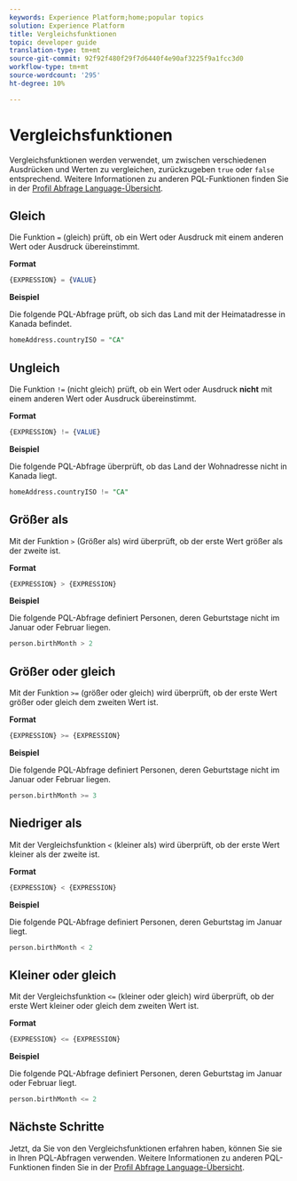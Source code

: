 ```yaml
---
keywords: Experience Platform;home;popular topics
solution: Experience Platform
title: Vergleichsfunktionen
topic: developer guide
translation-type: tm+mt
source-git-commit: 92f92f480f29f7d6440f4e90af3225f9a1fcc3d0
workflow-type: tm+mt
source-wordcount: '295'
ht-degree: 10%

---
```



# Vergleichsfunktionen

Vergleichsfunktionen werden verwendet, um zwischen verschiedenen Ausdrücken und Werten zu vergleichen, zurückzugeben `true` oder `false` entsprechend. Weitere Informationen zu anderen PQL-Funktionen finden Sie in der [Profil Abfrage Language-Übersicht](./overview.md).

## Gleich

Die Funktion `=` (gleich) prüft, ob ein Wert oder Ausdruck mit einem anderen Wert oder Ausdruck übereinstimmt.

**Format**

```sql
{EXPRESSION} = {VALUE}
```

**Beispiel**

Die folgende PQL-Abfrage prüft, ob sich das Land mit der Heimatadresse in Kanada befindet.

```sql
homeAddress.countryISO = "CA"
```

## Ungleich

Die Funktion `!=` (nicht gleich) prüft, ob ein Wert oder Ausdruck **nicht** mit einem anderen Wert oder Ausdruck übereinstimmt.

**Format**

```sql
{EXPRESSION} != {VALUE}
```

**Beispiel**

Die folgende PQL-Abfrage überprüft, ob das Land der Wohnadresse nicht in Kanada liegt.

```sql
homeAddress.countryISO != "CA"
```

## Größer als

Mit der Funktion `>` (Größer als) wird überprüft, ob der erste Wert größer als der zweite ist.

**Format**

```sql
{EXPRESSION} > {EXPRESSION} 
```

**Beispiel**

Die folgende PQL-Abfrage definiert Personen, deren Geburtstage nicht im Januar oder Februar liegen.

```sql
person.birthMonth > 2
```

## Größer oder gleich

Mit der Funktion `>=` (größer oder gleich) wird überprüft, ob der erste Wert größer oder gleich dem zweiten Wert ist.

**Format**

```sql
{EXPRESSION} >= {EXPRESSION} 
```

**Beispiel**

Die folgende PQL-Abfrage definiert Personen, deren Geburtstage nicht im Januar oder Februar liegen.

```sql
person.birthMonth >= 3
```

## Niedriger als

Mit der Vergleichsfunktion `<` (kleiner als) wird überprüft, ob der erste Wert kleiner als der zweite ist.

**Format**

```sql
{EXPRESSION} < {EXPRESSION} 
```

**Beispiel**

Die folgende PQL-Abfrage definiert Personen, deren Geburtstag im Januar liegt.

```sql
person.birthMonth < 2
```

## Kleiner oder gleich

Mit der Vergleichsfunktion `<=` (kleiner oder gleich) wird überprüft, ob der erste Wert kleiner oder gleich dem zweiten Wert ist.

**Format**

```sql
{EXPRESSION} <= {EXPRESSION} 
```

**Beispiel**

Die folgende PQL-Abfrage definiert Personen, deren Geburtstag im Januar oder Februar liegt.

```sql
person.birthMonth <= 2
```

## Nächste Schritte

Jetzt, da Sie von den Vergleichsfunktionen erfahren haben, können Sie sie in Ihren PQL-Abfragen verwenden. Weitere Informationen zu anderen PQL-Funktionen finden Sie in der [Profil Abfrage Language-Übersicht](./overview.md).
